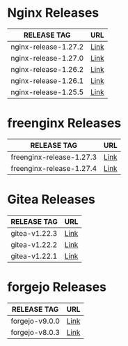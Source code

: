 # Nginx Releases

| RELEASE TAG | URL |
|--------------|-----------------|
| nginx-release-1.27.2 | [Link](https://github.com/minoplhy/deployment/releases/tag/nginx-release-1.27.2) |
| nginx-release-1.27.0 | [Link](https://github.com/minoplhy/deployment/releases/tag/nginx-release-1.27.0) |
| nginx-release-1.26.2 | [Link](https://github.com/minoplhy/deployment/releases/tag/nginx-release-1.26.2) |
| nginx-release-1.26.1 | [Link](https://github.com/minoplhy/deployment/releases/tag/nginx-release-1.26.1) |
| nginx-release-1.25.5 | [Link](https://github.com/minoplhy/deployment/releases/tag/nginx-release-1.25.5) |
# freenginx Releases

| RELEASE TAG | URL |
|--------------|-----------------|
| freenginx-release-1.27.3 | [Link](https://github.com/minoplhy/deployment/releases/tag/freenginx-release-1.27.3) |
| freenginx-release-1.27.4 | [Link](https://github.com/minoplhy/deployment/releases/tag/freenginx-release-1.27.4) |
# Gitea Releases

| RELEASE TAG | URL |
|--------------|-----------------|
| gitea-v1.22.3 | [Link](https://github.com/minoplhy/deployment/releases/tag/gitea-v1.22.3) |
| gitea-v1.22.2 | [Link](https://github.com/minoplhy/deployment/releases/tag/gitea-v1.22.2) |
| gitea-v1.22.1 | [Link](https://github.com/minoplhy/deployment/releases/tag/gitea-v1.22.1) |
# forgejo Releases

| RELEASE TAG | URL |
|--------------|-----------------|
| forgejo-v9.0.0 | [Link](https://github.com/minoplhy/deployment/releases/tag/forgejo-v9.0.0) |
| forgejo-v8.0.3 | [Link](https://github.com/minoplhy/deployment/releases/tag/forgejo-v8.0.3) |
